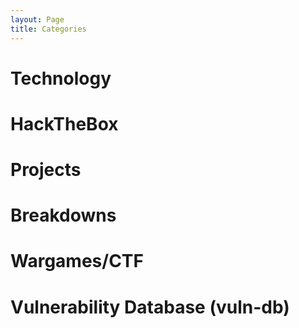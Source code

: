 ```yaml
---
layout: Page
title: Categories
---
```


# Technology

# HackTheBox

# Projects

# Breakdowns

# Wargames/CTF

# Vulnerability Database (vuln-db)